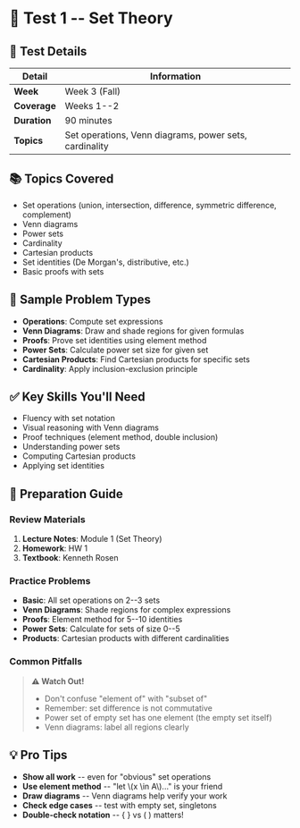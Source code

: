# 📐 Test 1 -- Set Theory

## 📅 Test Details

| Detail | Information |
|--------|-------------|
| **Week** | Week 3 (Fall) |
| **Coverage** | Weeks 1--2 |
| **Duration** | 90 minutes |
| **Topics** | Set operations, Venn diagrams, power sets, cardinality |

## 📚 Topics Covered

- Set operations (union, intersection, difference, symmetric difference, complement)
- Venn diagrams
- Power sets
- Cardinality
- Cartesian products
- Set identities (De Morgan's, distributive, etc.)
- Basic proofs with sets

## 🎯 Sample Problem Types

- **Operations**: Compute set expressions
- **Venn Diagrams**: Draw and shade regions for given formulas
- **Proofs**: Prove set identities using element method
- **Power Sets**: Calculate power set size for given set
- **Cartesian Products**: Find Cartesian products for specific sets
- **Cardinality**: Apply inclusion-exclusion principle

## ✅ Key Skills You'll Need

- Fluency with set notation
- Visual reasoning with Venn diagrams
- Proof techniques (element method, double inclusion)
- Understanding power sets
- Computing Cartesian products
- Applying set identities

## 📖 Preparation Guide

### Review Materials

1. **Lecture Notes**: Module 1 (Set Theory)
2. **Homework**: HW 1
3. **Textbook**: Kenneth Rosen

### Practice Problems

- **Basic**: All set operations on 2--3 sets
- **Venn Diagrams**: Shade regions for complex expressions
- **Proofs**: Element method for 5--10 identities
- **Power Sets**: Calculate for sets of size 0--5
- **Products**: Cartesian products with different cardinalities

### Common Pitfalls

> **⚠️ Watch Out!**
>
> - Don't confuse "element of" with "subset of"
> - Remember: set difference is not commutative
> - Power set of empty set has one element (the empty set itself)
> - Venn diagrams: label all regions clearly

## 💡 Pro Tips

- **Show all work** -- even for "obvious" set operations
- **Use element method** -- "let \\(x \in A\\)..." is your friend
- **Draw diagrams** -- Venn diagrams help verify your work
- **Check edge cases** -- test with empty set, singletons
- **Double-check notation** -- { } vs ( ) matters!
